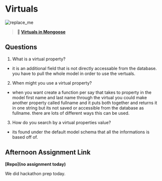 # Virtuals

![replace_me](https://codeworks.blob.core.windows.net/public/assets/img/illustrations/placeholder.svg)

> **📖 [Virtuals in Mongoose](https://codeworksacademy.com/fs-student-guide/resources/wk5/04-Virtuals)**

## Questions

1. What is a virtual property?

- it is an additional field that is not directly accessable from the database. you have to pull the whole model in order to use the vertuals.

2. When might you use a virtual property? 

- when you want create a function per say that takes to property in the model first name and last name through the virtual you could make another property called fullname and it puts both together and returns it in one string but its not saved or accessible from the database as fullname. there are lots of different ways this can be used.

3. How do you search by a virtual properties value?

- its found under the default model schema that all the informations is based off of.

## Afternoon Assignment Link

**[Repo](no assignment today)**

We did hackathon prep today.